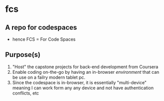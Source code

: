 # fcs
## A repo for codespaces
- hence FCS = For Code Spaces

## Purpose(s)
1. "Host" the capstone projects for back-end development from Coursera
1. Enable coding on-the-go by having an in-browser _environment_ that can be use on a failry modern tablet pc.
1. Since the codespace is in-browser, it is essentially "multi-device" meaning I can work form any any device and not have authentication conflicts, etc



